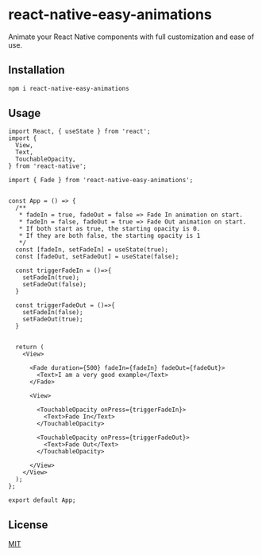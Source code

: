 # react-native-easy-animations

Animate your React Native components with full customization and ease of use.

## Installation

```bash
npm i react-native-easy-animations
```

## Usage

```
import React, { useState } from 'react';
import {
  View,
  Text,
  TouchableOpacity,
} from 'react-native';

import { Fade } from 'react-native-easy-animations';


const App = () => {
  /**
   * fadeIn = true, fadeOut = false => Fade In animation on start.
   * fadeIn = false, fadeOut = true => Fade Out animation on start.
   * If both start as true, the starting opacity is 0. 
   * If they are both false, the starting opacity is 1
   */
  const [fadeIn, setFadeIn] = useState(true);
  const [fadeOut, setFadeOut] = useState(false);

  const triggerFadeIn = ()=>{
    setFadeIn(true);
    setFadeOut(false);
  }

  const triggerFadeOut = ()=>{
    setFadeIn(false);
    setFadeOut(true);
  }


  return (
    <View>
    
      <Fade duration={500} fadeIn={fadeIn} fadeOut={fadeOut}>
        <Text>I am a very good example</Text>
      </Fade>
      
      <View>

        <TouchableOpacity onPress={triggerFadeIn}>
          <Text>Fade In</Text>
        </TouchableOpacity>

        <TouchableOpacity onPress={triggerFadeOut}>
          <Text>Fade Out</Text>
        </TouchableOpacity>

      </View>
    </View>
  );
};

export default App;

```


## License
[MIT](https://choosealicense.com/licenses/mit/)
